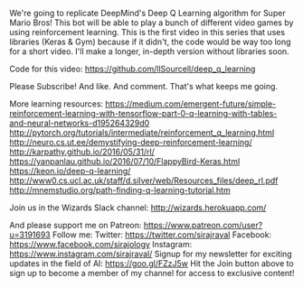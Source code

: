 We're going to replicate DeepMind's Deep Q Learning algorithm for Super Mario Bros! This bot will be able to play a bunch of different video games by using reinforcement learning. This is the first video in this series that uses libraries (Keras & Gym) because if it didn't, the code would be way too long for a short video. I'll make a longer, in-depth version without libraries soon. 

Code for this video:
https://github.com/llSourcell/deep_q_learning

Please Subscribe! And like. And comment. That's what keeps me going.

More learning resources:
https://medium.com/emergent-future/simple-reinforcement-learning-with-tensorflow-part-0-q-learning-with-tables-and-neural-networks-d195264329d0
http://pytorch.org/tutorials/intermediate/reinforcement_q_learning.html
http://neuro.cs.ut.ee/demystifying-deep-reinforcement-learning/
http://karpathy.github.io/2016/05/31/rl/
https://yanpanlau.github.io/2016/07/10/FlappyBird-Keras.html
https://keon.io/deep-q-learning/
http://www0.cs.ucl.ac.uk/staff/d.silver/web/Resources_files/deep_rl.pdf
http://mnemstudio.org/path-finding-q-learning-tutorial.htm

Join us in the Wizards Slack channel:
http://wizards.herokuapp.com/

And please support me on Patreon:
https://www.patreon.com/user?u=3191693
Follow me:
Twitter: https://twitter.com/sirajraval
Facebook: https://www.facebook.com/sirajology Instagram: https://www.instagram.com/sirajraval/ 
Signup for my newsletter for exciting updates in the field of AI:
https://goo.gl/FZzJ5w
Hit the Join button above to sign up to become a member of my channel for access to exclusive content!